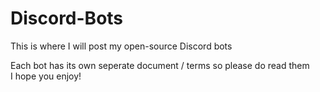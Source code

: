 # Discord-Bots
This is where I will post my open-source Discord bots

Each bot has its own seperate document / terms so please do read them <br/>
I hope you enjoy!
